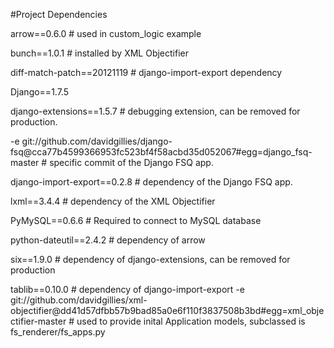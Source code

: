 #Project Dependencies

arrow==0.6.0 # used in custom_logic example

bunch==1.0.1 # installed by XML Objectifier

diff-match-patch==20121119 # django-import-export dependency

Django==1.7.5

django-extensions==1.5.7 # debugging extension, can be removed for production.

-e git://github.com/davidgillies/django-fsq@cca77b4599366953fc523bf4f58acbd35d052067#egg=django_fsq-master # specific commit of the Django FSQ app.

django-import-export==0.2.8 # dependency of the Django FSQ app.

lxml==3.4.4 # dependency of the XML Objectifier

PyMySQL==0.6.6 # Required to connect to MySQL database

python-dateutil==2.4.2 # dependency of arrow

six==1.9.0 # dependency of django-extensions, can be removed for production

tablib==0.10.0 # dependency of django-import-export
-e git://github.com/davidgillies/xml-objectifier@dd41d57dfbb57b9bad85a0e6f110f3837508b3bd#egg=xml_objectifier-master # used to provide inital Application models, subclassed is fs_renderer/fs_apps.py